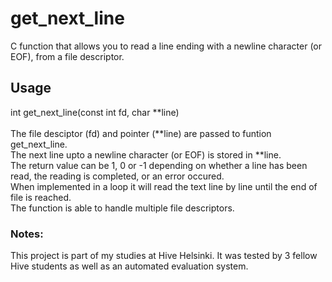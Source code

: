# get_next_line
C function that allows you to read a line ending with a newline character (or EOF), from a file descriptor.

## Usage<br />
int    get_next_line(const int fd, char **line)<br /><br />
The file desciptor (fd) and pointer (**line) are passed to funtion get_next_line.<br />
The next line upto a newline character (or EOF) is stored in **line.<br />
The return value can be 1, 0 or -1 depending on whether a line has been read, the reading is completed, or an error occured.<br />
When implemented in a loop it will read the text line by line until the end of file is reached.<br />
The function is able to handle multiple file descriptors.

### Notes:
This project is part of my studies at Hive Helsinki. It was tested by 3 fellow Hive students as well as an automated evaluation system.


